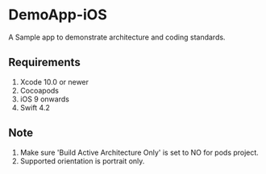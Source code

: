 # DemoApp-iOS
A Sample app to demonstrate architecture and coding standards. 

## Requirements
1. Xcode 10.0 or newer
2. Cocoapods
3. iOS 9 onwards
4. Swift 4.2

## Note
1. Make sure 'Build  Active Architecture Only' is set  to NO for pods project.
2. Supported orientation is portrait only.




